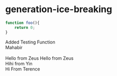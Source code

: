 # generation-ice-breaking

~~~javascript
function foo(){
    return 0;
}
~~~
Added Testing Function <br>
Mahabir <br>
<br>
Hello from Zeus
Hello from Zeus <br>
Hihi from Yin <br>
Hi From Terence 
